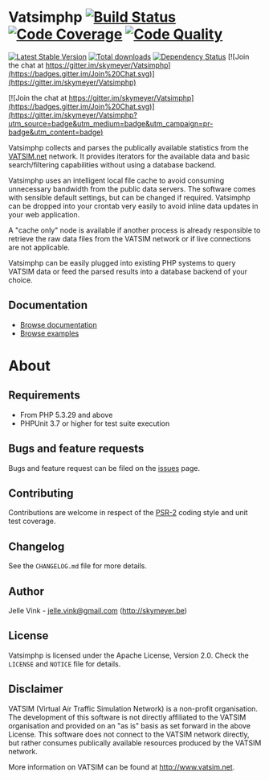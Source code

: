 # Vatsimphp [![Build Status](https://img.shields.io/travis/skymeyer/Vatsimphp.svg)](https://travis-ci.org/skymeyer/Vatsimphp) [![Code Coverage](https://img.shields.io/scrutinizer/coverage/g/skymeyer/Vatsimphp.svg)](https://scrutinizer-ci.com/g/skymeyer/Vatsimphp/?branch=master) [![Code Quality](https://img.shields.io/scrutinizer/g/skymeyer/Vatsimphp.svg)](https://scrutinizer-ci.com/g/skymeyer/Vatsimphp/?branch=master)

[![Latest Stable Version](https://img.shields.io/github/release/skymeyer/vatsimphp.svg)](https://packagist.org/packages/skymeyer/vatsimphp)
[![Total downloads](https://img.shields.io/packagist/dt/skymeyer/vatsimphp.svg)](https://packagist.org/packages/skymeyer/vatsimphp)
[![Dependency Status](https://img.shields.io/versioneye/d/php/skymeyer:vatsimphp.svg)](https://www.versioneye.com/php/skymeyer:vatsimphp/dev-master)
[![Join the chat at https://gitter.im/skymeyer/Vatsimphp](https://badges.gitter.im/Join%20Chat.svg)](https://gitter.im/skymeyer/Vatsimphp)


[![Join the chat at https://gitter.im/skymeyer/Vatsimphp](https://badges.gitter.im/Join%20Chat.svg)](https://gitter.im/skymeyer/Vatsimphp?utm_source=badge&utm_medium=badge&utm_campaign=pr-badge&utm_content=badge)

Vatsimphp collects and parses the publically available statistics
from the [VATSIM.net](http://www.vatsim.net) network. It provides
iterators for the available data and basic search/filtering
capabilities without using a database backend.

Vatsimphp uses an intelligent local file cache to avoid consuming
unnecessary bandwidth from the public data servers. The software
comes with sensible default settings, but can be changed if
required. Vatsimphp can be dropped into your crontab very easily
to avoid inline data updates in your web application.

A "cache only" node is available if another process
is already responsible to retrieve the raw data files from the
VATSIM network or if live connections are not applicable.

Vatsimphp can be easily plugged into existing PHP systems to
query VATSIM data or feed the parsed results into a database
backend of your choice.

Documentation
-------------

- [Browse documentation](https://github.com/skymeyer/Vatsimphp/blob/master/docs/index.md)
- [Browse examples](https://github.com/skymeyer/Vatsimphp/tree/master/examples)


About
=====

Requirements
------------

- From PHP 5.3.29 and above
- PHPUnit 3.7 or higher for test suite execution

Bugs and feature requests
-------------------------

Bugs and feature request can be filed on the [issues](https://github.com/skymeyer/Vatsimphp/issues) page.

Contributing
------------

Contributions are welcome in respect of the [PSR-2](https://github.com/php-fig/fig-standards/blob/master/accepted/PSR-2-coding-style-guide.md)
coding style and unit test coverage.

Changelog
---------

See the `CHANGELOG.md` file for more details.

Author
------

Jelle Vink - <jelle.vink@gmail.com> (<http://skymeyer.be>)

License
-------

Vatsimphp is licensed under the Apache License, Version 2.0. Check the `LICENSE` and `NOTICE` file for details.

Disclaimer
----------

VATSIM (Virtual Air Traffic Simulation Network) is a non-profit organisation.
The development of this software is not directly affiliated to the VATSIM
organisation and provided on an "as is" basis as set forward in the above License.
This software does not connect to the VATSIM network directly, but rather consumes
publically available resources produced by the VATSIM network.

More information on VATSIM can be found at <http://www.vatsim.net>.
